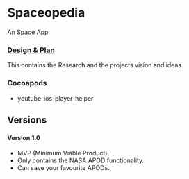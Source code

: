 # Spaceopedia
An Space App.

### [Design & Plan](https://drive.google.com/file/d/1REiUXYZGVUqOHrslr1DMJ9Jx5VJL9ZN_/view?usp=sharing)
This contains the Research and the projects vision and ideas.

### Cocoapods
- youtube-ios-player-helper

## Versions
#### Version 1.0
- MVP (Minimum Viable Product)
- Only contains the NASA APOD functionality.
- Can save your favourite APODs.
